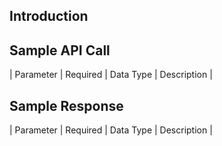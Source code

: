 ## Introduction

## Sample API Call

| Parameter | Required | Data Type | Description |

## Sample Response

| Parameter | Required | Data Type | Description |

